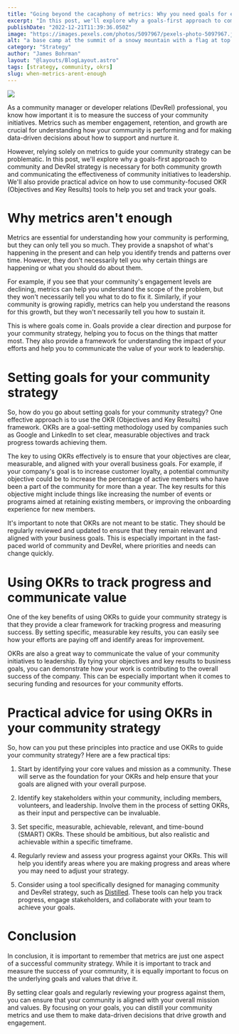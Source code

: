 ```yaml
---
title: "Going beyond the cacaphony of metrics: Why you need goals for effective community strategy"
excerpt: "In this post, we'll explore why a goals-first approach to community and DevRel strategy is necessary for both community growth and communicating the effectiveness of community initiatives to leadership. We'll also provide practical advice on how to use community-focused OKR (Objectives and Key Results) tools to help you set and track your goals."
publishDate: "2022-12-21T11:39:36.050Z"
image: "https://images.pexels.com/photos/5097967/pexels-photo-5097967.jpeg?auto=compress&cs=tinysrgb&w=1260&h=750&dpr=2"
alt: "a base camp at the summit of a snowy mountain with a flag at top of a boulder"
category: "Strategy"
author: "James Bohrman"
layout: "@layouts/BlogLayout.astro"
tags: [strategy, community, okrs]
slug: when-metrics-arent-enough
---
```


![](https://images.pexels.com/photos/5097967/pexels-photo-5097967.jpeg?auto=compress&cs=tinysrgb&w=1260&h=750&dpr=2)

As a community manager or developer relations (DevRel) professional, you know how important it is to measure the success of your community initiatives. Metrics such as member engagement, retention, and growth are crucial for understanding how your community is performing and for making data-driven decisions about how to support and nurture it.

However, relying solely on metrics to guide your community strategy can be problematic. In this post, we'll explore why a goals-first approach to community and DevRel strategy is necessary for both community growth and communicating the effectiveness of community initiatives to leadership. We'll also provide practical advice on how to use community-focused OKR (Objectives and Key Results) tools to help you set and track your goals.

# Why metrics aren't enough

Metrics are essential for understanding how your community is performing, but they can only tell you so much. They provide a snapshot of what's happening in the present and can help you identify trends and patterns over time. However, they don't necessarily tell you why certain things are happening or what you should do about them.

For example, if you see that your community's engagement levels are declining, metrics can help you understand the scope of the problem, but they won't necessarily tell you what to do to fix it. Similarly, if your community is growing rapidly, metrics can help you understand the reasons for this growth, but they won't necessarily tell you how to sustain it.

This is where goals come in. Goals provide a clear direction and purpose for your community strategy, helping you to focus on the things that matter most. They also provide a framework for understanding the impact of your efforts and help you to communicate the value of your work to leadership.

# Setting goals for your community strategy

So, how do you go about setting goals for your community strategy? One effective approach is to use the OKR (Objectives and Key Results) framework. OKRs are a goal-setting methodology used by companies such as Google and LinkedIn to set clear, measurable objectives and track progress towards achieving them.

The key to using OKRs effectively is to ensure that your objectives are clear, measurable, and aligned with your overall business goals. For example, if your company's goal is to increase customer loyalty, a potential community objective could be to increase the percentage of active members who have been a part of the community for more than a year. The key results for this objective might include things like increasing the number of events or programs aimed at retaining existing members, or improving the onboarding experience for new members.

It's important to note that OKRs are not meant to be static. They should be regularly reviewed and updated to ensure that they remain relevant and aligned with your business goals. This is especially important in the fast-paced world of community and DevRel, where priorities and needs can change quickly.

# Using OKRs to track progress and communicate value

One of the key benefits of using OKRs to guide your community strategy is that they provide a clear framework for tracking progress and measuring success. By setting specific, measurable key results, you can easily see how your efforts are paying off and identify areas for improvement.

OKRs are also a great way to communicate the value of your community initiatives to leadership. By tying your objectives and key results to business goals, you can demonstrate how your work is contributing to the overall success of the company. This can be especially important when it comes to securing funding and resources for your community efforts.

# Practical advice for using OKRs in your community strategy

So, how can you put these principles into practice and use OKRs to guide your community strategy? Here are a few practical tips:

1. Start by identifying your core values and mission as a community. These will serve as the foundation for your OKRs and help ensure that your goals are aligned with your overall purpose.

2. Identify key stakeholders within your community, including members, volunteers, and leadership. Involve them in the process of setting OKRs, as their input and perspective can be invaluable.

3. Set specific, measurable, achievable, relevant, and time-bound (SMART) OKRs. These should be ambitious, but also realistic and achievable within a specific timeframe.

4. Regularly review and assess your progress against your OKRs. This will help you identify areas where you are making progress and areas where you may need to adjust your strategy.

5. Consider using a tool specifically designed for managing community and DevRel strategy, such as [Distilled](https://www.getdistilled.io/). These tools can help you track progress, engage stakeholders, and collaborate with your team to achieve your goals.

# Conclusion

In conclusion, it is important to remember that metrics are just one aspect of a successful community strategy. While it is important to track and measure the success of your community, it is equally important to focus on the underlying goals and values that drive it. 

By setting clear goals and regularly reviewing your progress against them, you can ensure that your community is aligned with your overall mission and values. By focusing on your goals, you can distill your community metrics and use them to make data-driven decisions that drive growth and engagement.